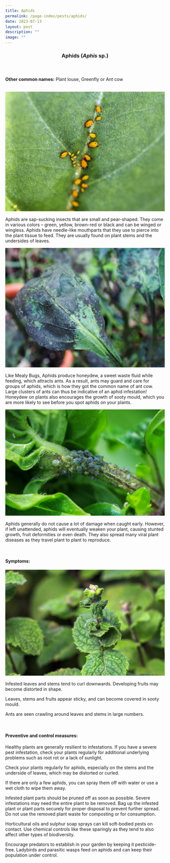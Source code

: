 ```yaml
---
title: Aphids
permalink: /page-index/pests/aphids/
date: 2023-07-13
layout: post
description: ""
image: ""
---
```

<header>
	<h3>Aphids (<em>Aphis</em> sp.)</h3>
</header>

<section>
		<p><strong>Other common names:</strong> Plant louse, Greenfly or Ant cow</p>
	<br>
</section>

<section>
	<img title="Yellow aphids clustered along leaf veins. Photo by Victoria Lim" src="/images/Biodiversity/dancing%20aphids%20on%20calotropis%20(1)victorialim.jpg">
<p>Aphids are sap-sucking insects that are small and pear-shaped. They come in various colors – green, yellow, brown-red or black and can be winged or wingless. Aphids have needle-like mouthparts that they use to pierce into the plant tissue to feed. They are usually found on plant stems and the undersides of leaves.</p>
<img title="A leaf covered in blacky, powdery fungus known as sooty mould. Photo by Jacqueline Chua" src="/images/Plant%20problems/SootyMold_JacChua.jpg">	
<p>Like Mealy Bugs, Aphids produce honeydew, a sweet waste fluid while feeding, which attracts ants. As a result, ants may guard and care for groups of aphids, which is how they got the common name of ant cow. Large clusters of ants can thus be indicative of an aphid infestation! Honeydew on plants also encourages the growth of sooty mould, which you are more likely to see before you spot aphids on your plants.</p>
		<img title="Green aphids clustered on the stem of a mint plant. Photo by Victoria Lim" src="/images/Biodiversity/aphids%20-%20mentha%201victorialim.jpg">
<p>Aphids generally do not cause a lot of damage when caught early. However, if left unattended, aphids will eventually weaken your plant, causing stunted growth, fruit deformities or even death. They also spread many viral plant diseases as they travel plant to plant to reproduce.</p>
<br>
</section>
	
<section>
	<h4>Symptoms:</h4>
	<img title="Curled leaves on a mint plant. Photo by Victoria Lim" src="/images/Biodiversity/aphids%20-%20mentha%20vilosavictorialim.jpg"><br>

<p>Infested leaves and stems tend to curl downwards. Developing fruits may become distorted in shape.</p>
	<p>Leaves, stems and fruits appear sticky, and can become covered in sooty mould.</p>
	<p>Ants are seen crawling around leaves and stems in large numbers. </p>
<br>
</section>

<section>
	<h4>Preventive and control measures:</h4>
<p>Healthy plants are generally resilient to infestations. If you have a severe pest infestation, check your plants regularly for additional underlying problems such as root rot or a lack of sunlight.</p>
<p>Check your plants regularly for aphids, especially on the stems and the underside of leaves, which may be distorted or curled.</p> 
<p>If there are only a few aphids, you can spray them off with water or use a wet cloth to wipe them away.</p>
	<p>Infested plant parts should be pruned off as soon as possible. Severe infestations may need the entire plant to be removed. Bag up the infested plant or plant parts securely for proper disposal to prevent further spread. Do not use the removed plant waste for composting or for consumption.</p>
<p>Horticultural oils and sulphur soap sprays can kill soft-bodied pests on contact. Use chemical controls like these sparingly as they tend to also affect other types of biodiversity.</p>
<p>Encourage predators to establish in your garden by keeping it pesticide-free. Ladybirds and parasitic wasps feed on aphids and can keep their population under control.</p>  
<br>
</section>